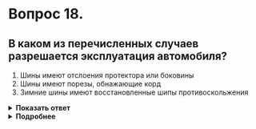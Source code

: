 # Вопрос 18.

## В каком из перечисленных случаев разрешается эксплуатация автомобиля?

1. Шины имеют отслоения протектора или боковины
2. Шины имеют порезы, обнажающие корд
3. Зимние шины имеют восстановленные шипы противоскольжения

<details>
<summary><b>Показать ответ</b></summary>
Правильный ответ: 3
</details>
<details>
<summary><b>Подробнее</b></summary>
Не запрещается эксплуатация автомобиля с "наварными" шинами, т.е. с восстановленным рисунком протектора, при условии соблюдения требований пункта 5.9 "Перечня неисправностей"
Иные дефекты шин, перечисленные в других ответах запрещают эксплуатацию ТС.
(«Перечень неисправностей» пункт 5.6.)
</details>